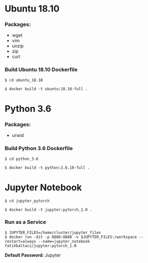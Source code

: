# Ubuntu 18.10

### Packages: 
* wget
* vim
* unzip
* zip
* curl

### Build Ubuntu 18.10 Dockerfile

`$ cd ubuntu_18.10`

`$ docker build -t ubuntu:18.10-full .`

# Python 3.6

### Packages: 
* urwid

### Build Python 3.6 Dockerfile

`$ cd python_3.6`

`$ docker build -t python:3.6.10-full . `


# Jupyter Notebook

`$ cd jupyter_pytorch`

`$ docker build -t jupyter:pytorch_1.0 .`


### Run as a Service

```
$ JUPYTER_FILES=/home/cluster/jupyter_files
$ docker run -dit -p 8888:8888 -v $JUPYTER_FILES:/workspace --restart=always --name=jupyter_notebook fatihbaltaci/jupyter:pytorch_1.0
```

**Default Password:** Jupyter


